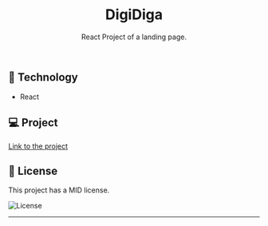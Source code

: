<h1 align="center"> DigiDiga </h1>

<p align="center">
React Project of a landing page.
</p>

<br>

## 🚀 Technology

- React

## 💻 Project

<a href="https://digidiga.vercel.app/">Link to the project</a><br>

## :memo: License

This project has a MID license.

<img alt="License" src="https://img.shields.io/static/v1?label=license&message=MIT&color=49AA26&labelColor=000000">


---

